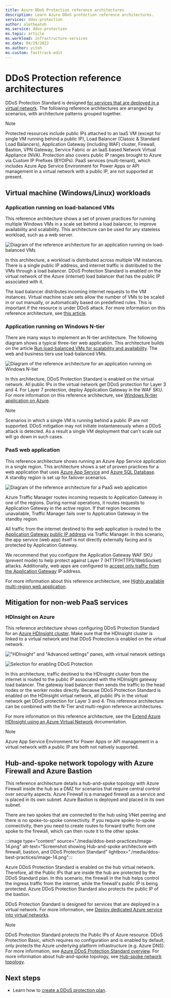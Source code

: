 ```yaml
---
title: Azure DDoS Protection reference architectures
description: Learn Azure DDoS protection reference architectures.
services: ddos-protection
author: aletheatoh
ms.service: ddos-protection
ms.topic: article
ms.workload: infrastructure-services
ms.date: 04/29/2022
ms.author: yitoh
ms.custom: fasttrack-edit
---
```


# DDoS Protection reference architectures

DDoS Protection Standard is designed [for services that are deployed in a virtual network](../virtual-network/virtual-network-for-azure-services.md). The following reference architectures are arranged by scenarios, with architecture patterns grouped together.

> [!NOTE]
> Protected resources include public IPs attached to an IaaS VM (except for single VM running behind a public IP), Load Balancer (Classic & Standard Load Balancers), Application Gateway (including WAF) cluster, Firewall, Bastion, VPN Gateway, Service Fabric or an IaaS based Network Virtual Appliance (NVA). Protection also covers public IP ranges brought to Azure via Custom IP Prefixes (BYOIPs). PaaS services (multi-tenant), which includes Azure App Service Environment for Power Apps or API management in a virtual network with a public IP, are not supported at present.

## Virtual machine (Windows/Linux) workloads

### Application running on load-balanced VMs

This reference architecture shows a set of proven practices for running multiple Windows VMs in a scale set behind a load balancer, to improve availability and scalability. This architecture can be used for any stateless workload, such as a web server.

![Diagram of the reference architecture for an application running on load-balanced VMs](./media/ddos-best-practices/image-9.png)

In this architecture, a workload is distributed across multiple VM instances. There is a single public IP address, and internet traffic is distributed to the VMs through a load balancer. DDoS Protection Standard is enabled on the virtual network of the Azure (internet) load balancer that has the public IP associated with it.

The load balancer distributes incoming internet requests to the VM instances. Virtual machine scale sets allow the number of VMs to be scaled in or out manually, or automatically based on predefined rules. This is important if the resource is under DDoS attack. For more information on this reference architecture, see
[this article](/azure/architecture/reference-architectures/virtual-machines-windows/multi-vm).

### Application running on Windows N-tier

There are many ways to implement an N-tier architecture. The following diagram shows a typical three-tier web application. This architecture builds on the article [Run load-balanced VMs for scalability and availability](/azure/architecture/reference-architectures/virtual-machines-windows/multi-vm). The web and business tiers use load-balanced VMs.

![Diagram of the reference architecture for an application running on Windows N-tier](./media/ddos-best-practices/image-10.png)

In this architecture, DDoS Protection Standard is enabled on the virtual network. All public IPs in the virtual network get DDoS protection for Layer 3 and 4. For Layer 7 protection, deploy Application Gateway in the WAF SKU. For more information on this reference architecture, see 
[Windows N-tier application on Azure](/azure/architecture/reference-architectures/virtual-machines-windows/n-tier).

> [!NOTE]
> Scenarios in which a single VM is running behind a public IP are not supported. DDoS mitigation may not initiate instantaneously when a DDoS attack is detected. As a result a single VM deployment that can’t scale out will go down in such cases.

### PaaS web application

This reference architecture shows running an Azure App Service application in a single region. This architecture shows a set of proven practices for a web application that uses [Azure App Service](https://azure.microsoft.com/documentation/services/app-service/) and [Azure SQL Database](https://azure.microsoft.com/documentation/services/sql-database/).
A standby region is set up for failover scenarios.

![Diagram of the reference architecture for a PaaS web application](./media/ddos-best-practices/image-11.png)

Azure Traffic Manager routes incoming requests to Application Gateway in one of the regions. During normal operations, it routes requests to Application Gateway in the active region. If that region becomes unavailable, Traffic Manager fails over to Application Gateway in the standby region.

All traffic from the internet destined to the web application is routed to the [Application Gateway public IP address](../application-gateway/configure-web-app.md) via Traffic Manager. In this scenario, the app service (web app) itself is not directly externally facing and is protected by Application Gateway.

We recommend that you configure the Application Gateway WAF SKU (prevent mode) to help protect against Layer 7 (HTTP/HTTPS/WebSocket) attacks. Additionally, web apps are configured to [accept only traffic from the Application Gateway](https://azure.microsoft.com/blog/ip-and-domain-restrictions-for-windows-azure-web-sites/) IP address.

For more information about this reference architecture, see [Highly available multi-region web application](/azure/architecture/reference-architectures/app-service-web-app/multi-region).

## Mitigation for non-web PaaS services

### HDInsight on Azure

This reference architecture shows configuring DDoS Protection Standard for an [Azure HDInsight cluster](../hdinsight/index.yml). Make sure that the HDInsight cluster is linked to a virtual network and that DDoS Protection is enabled on the virtual network.

!["HDInsight" and "Advanced settings" panes, with virtual network settings](./media/ddos-best-practices/image-12.png)

![Selection for enabling DDoS Protection](./media/ddos-best-practices/image-13.png)

In this architecture, traffic destined to the HDInsight cluster from the internet is routed to the public IP associated with the HDInsight gateway load balancer. The gateway load balancer then sends the traffic to the head nodes or the worker nodes directly. Because DDoS Protection Standard is enabled on the HDInsight virtual network, all public IPs in the virtual network get DDoS protection for Layer 3 and 4. This reference architecture can be combined with the N-Tier and multi-region reference architectures.

For more information on this reference architecture, see the [Extend Azure HDInsight using an Azure Virtual Network](../hdinsight/hdinsight-plan-virtual-network-deployment.md?toc=%2fazure%2fvirtual-network%2ftoc.json)
documentation.


> [!NOTE]
> Azure App Service Environment for Power Apps or API management in a virtual network with a public IP are both not natively supported.

## Hub-and-spoke network topology with Azure Firewall and Azure Bastion

This reference architecture details a hub-and-spoke topology with Azure Firewall inside the hub as a DMZ for scenarios that require central control over security aspects. Azure Firewall is a managed firewall as a service and is placed in its own subnet. Azure Bastion is deployed and placed in its own subnet.

There are two spokes that are connected to the hub using VNet peering and there is no spoke-to-spoke connectivity. If you require spoke-to-spoke connectivity, then you need to create routes to forward traffic from one spoke to the firewall, which can then route it to the other spoke.

:::image type="content" source="./media/ddos-best-practices/image-14.png" alt-text="Screenshot showing Hub-and-spoke architecture with firewall, bastion, and DDoS Protection Standard" lightbox="./media/ddos-best-practices/image-14.png":::

Azure DDoS Protection Standard is enabled on the hub virtual network. Therefore, all the Public IPs that are inside the hub are protected by the DDoS Standard plan. In this scenario, the firewall in the hub helps control the ingress traffic from the internet, while the firewall's public IP is being protected. Azure DDoS Protection Standard also protects the public IP of the bastion.

DDoS Protection Standard is designed for services that are deployed in a virtual network. For more information, see [Deploy dedicated Azure service into virtual networks](../virtual-network/virtual-network-for-azure-services.md#services-that-can-be-deployed-into-a-virtual-network).

> [!NOTE]
> DDoS Protection Standard protects the Public IPs of Azure resource. DDoS Protection Basic, which requires no configuration and is enabled by default, only protects the Azure underlying platform infrastructure (e.g. Azure DNS). For more information, see [Azure DDoS Protection Standard overview](ddos-protection-overview.md).
For more information about hub-and-spoke topology, see [Hub-spoke network topology](/azure/architecture/reference-architectures/hybrid-networking/hub-spoke?tabs=cli).

## Next steps

- Learn how to [create a DDoS protection plan](manage-ddos-protection.md).
